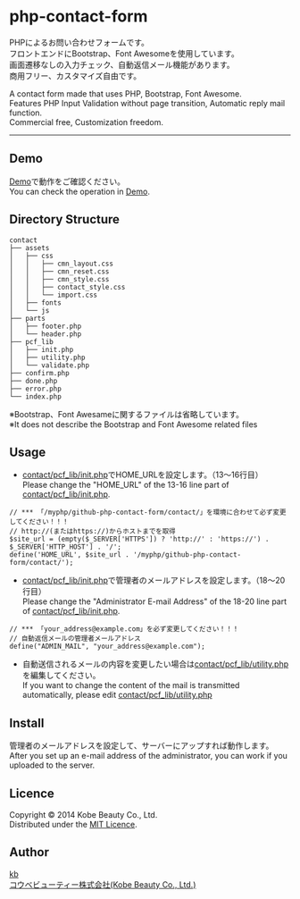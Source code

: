 php-contact-form
================

PHPによるお問い合わせフォームです。  
フロントエンドにBootstrap、Font Awesomeを使用しています。  
画面遷移なしの入力チェック、自動返信メール機能があります。  
商用フリー、カスタマイズ自由です。  

A contact form made that uses PHP, Bootstrap, Font Awesome.  
Features PHP Input Validation without page transition, Automatic reply mail function.  
Commercial free, Customization freedom.

---

## Demo
[Demo][demo]で動作をご確認ください。  
You can check the operation in [Demo][demo].

## Directory Structure
```
contact
├── assets
│   ├── css
│   │   ├── cmn_layout.css
│   │   ├── cmn_reset.css
│   │   ├── cmn_style.css
│   │   ├── contact_style.css
│   │   └── import.css
│   ├── fonts
│   └── js
├── parts
│   ├── footer.php
│   └── header.php
├── pcf_lib
│   ├── init.php
│   ├── utility.php
│   └── validate.php
├── confirm.php
├── done.php
├── error.php
└── index.php
```
※Bootstrap、Font Awesameに関するファイルは省略しています。  
※It does not describe the Bootstrap and Font Awesome related files

## Usage
- [contact/pcf_lib/init.php](https://github.com/kobebeauty/php-contact-form/blob/master/contact/pcf_lib/init.php)でHOME_URLを設定します。（13〜16行目）  
Please change the "HOME_URL" of the 13-16 line part of [contact/pcf_lib/init.php](https://github.com/kobebeauty/php-contact-form/blob/master/contact/pcf_lib/init.php).
```
// *** 「/myphp/github-php-contact-form/contact/」を環境に合わせて必ず変更してください！！！
// http://(またはhttps://)からホストまでを取得
$site_url = (empty($_SERVER['HTTPS']) ? 'http://' : 'https://') . $_SERVER['HTTP_HOST'] . '/';
define('HOME_URL', $site_url . '/myphp/github-php-contact-form/contact/');
```

- [contact/pcf_lib/init.php](https://github.com/kobebeauty/php-contact-form/blob/master/contact/pcf_lib/init.php)で管理者のメールアドレスを設定します。（18〜20行目）  
Please change the "Administrator E-mail Address" of the 18-20 line part of [contact/pcf_lib/init.php](https://github.com/kobebeauty/php-contact-form/blob/master/contact/pcf_lib/init.php).
```
// *** 「your_address@example.com」を必ず変更してください！！！
// 自動返信メールの管理者メールアドレス
define("ADMIN_MAIL", "your_address@example.com");
```

- 自動送信されるメールの内容を変更したい場合は[contact/pcf_lib/utility.php](https://github.com/kobebeauty/php-contact-form/blob/master/contact/pcf_lib/utility.php)を編集してください。  
If you want to change the content of the mail is transmitted automatically, please edit [contact/pcf_lib/utility.php](https://github.com/kobebeauty/php-contact-form/blob/master/contact/pcf_lib/utility.php)

## Install
管理者のメールアドレスを設定して、サーバーにアップすれば動作します。  
After you set up an e-mail address of the administrator, you can work if you uploaded to the server.

## Licence
Copyright &copy; 2014 Kobe Beauty Co., Ltd.  
Distributed under the [MIT Licence][mit].

## Author
[kb](https://github.com/kobebeauty)  
[コウベビューティー株式会社(Kobe Beauty Co., Ltd.)][kobebeauty]  

[DEMO]:http://kobe-beauty.co.jp/php-contact-form/demo/
[MIT]:http://www.opensource.org/licenses/mit-license.php
[KOBEBEAUTY]:http://www.kobe-beauty.co.jp/
